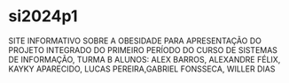 # si2024p1
SITE INFORMATIVO SOBRE A OBESIDADE PARA APRESENTAÇÃO DO PROJETO INTEGRADO DO PRIMEIRO PERÍODO DO CURSO DE SISTEMAS DE INFORMAÇÃO, TURMA B
ALUNOS: ALEX BARROS, ALEXANDRE FÉLIX, KAYKY APARECIDO, LUCAS PEREIRA,GABRIEL FONSSECA, WILLER DIAS

